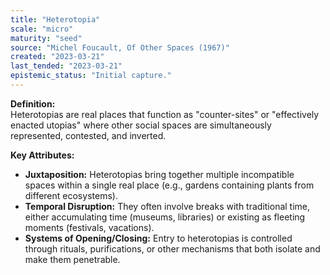 ```yaml
---
title: "Heterotopia"
scale: "micro"
maturity: "seed"
source: "Michel Foucault, Of Other Spaces (1967)"
created: "2023-03-21"
last_tended: "2023-03-21"
epistemic_status: "Initial capture."
---
```

**Definition:**  
Heterotopias are real places that function as "counter-sites" or "effectively enacted utopias" where other social spaces are simultaneously represented, contested, and inverted.

**Key Attributes:**  
- **Juxtaposition:** Heterotopias bring together multiple incompatible spaces within a single real place (e.g., gardens containing plants from different ecosystems).  
- **Temporal Disruption:** They often involve breaks with traditional time, either accumulating time (museums, libraries) or existing as fleeting moments (festivals, vacations).  
- **Systems of Opening/Closing:** Entry to heterotopias is controlled through rituals, purifications, or other mechanisms that both isolate and make them penetrable.
